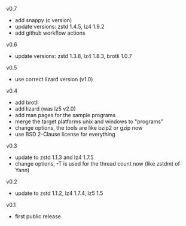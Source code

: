 
v0.7
- add snappy (c version)
- update versions: zstd 1.4.5, lz4 1.9.2
- add github workflow actions

v0.6
- update versions: zstd 1.3.8, lz4 1.8.3, brotli 1.0.7

v0.5
- use correct lizard version (v1.0)

v0.4
- add brotli
- add lizard (was lz5 v2.0)
- add man pages for the sample programs
- merge the target platforms unix and windows to "programs"
- change options, the tools are like bzip2 or gzip now
- use BSD 2-Clause license for everything

v0.3
- update to zstd 1.1.3 and lz4 1.7.5
- change options, -T is used for the thread count now (like zstdmt of Yann)

v0.2
- update to zstd 1.1.2, lz4 1.7.4, lz5 1.5

v0.1
- first public release
